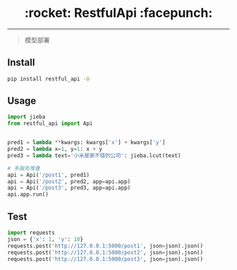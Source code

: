 <h1 align = "center">:rocket: RestfulApi :facepunch:</h1>

---
> 模型部署

## Install
```bash
pip install restful_api -U
```
## Usage
```python
import jieba
from restful_api import Api


pred1 = lambda **kwargs: kwargs['x'] + kwargs['y']
pred2 = lambda x=1, y=1: x + y
pred3 = lambda text='小米是家不错的公司': jieba.lcut(text)

# 多服务堆叠
api = Api('/post1', pred1)
api = Api('/post2', pred2, app=api.app)
api = Api('/post3', pred3, app=api.app)
api.app.run()
```

## Test
```python
import requests
json = {'x': 1, 'y': 10}
requests.post('http://127.0.0.1:5000/post1', json=json).json()
requests.post('http://127.0.0.1:5000/post2', json=json).json()
requests.post('http://127.0.0.1:5000/post3', json=json).json()
```
